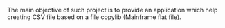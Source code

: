 The main objective of such project is to provide an application which help creating CSV file based on a file copylib (Mainframe flat file).
